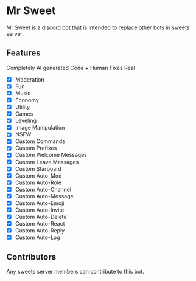 # Mr Sweet

Mr Sweet is a discord bot that is intended to replace other bots in sweets server.

## Features
Completely AI generated Code + Human Fixes
Real

- [x] Moderation
- [x] Fun
- [x] Music
- [x] Economy
- [x] Utility
- [x] Games
- [x] Leveling
- [x] Image Manipulation
- [x] NSFW
- [x] Custom Commands
- [x] Custom Prefixes
- [x] Custom Welcome Messages
- [x] Custom Leave Messages
- [x] Custom Starboard
- [x] Custom Auto-Mod
- [x] Custom Auto-Role
- [x] Custom Auto-Channel
- [x] Custom Auto-Message
- [x] Custom Auto-Emoji
- [x] Custom Auto-Invite
- [x] Custom Auto-Delete
- [x] Custom Auto-React
- [x] Custom Auto-Reply
- [x] Custom Auto-Log

## Contributors

Any sweets server members can contribute to this bot.
